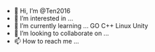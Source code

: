 - 👋 Hi, I’m @Ten2016
- 👀 I’m interested in ...
- 🌱 I’m currently learning ... GO C++ Linux Unity
- 💞️ I’m looking to collaborate on ...
- 📫 How to reach me ...

<!---
Ten2016/Ten2016 is a ✨ special ✨ repository because its `README.md` (this file) appears on your GitHub profile.
You can click the Preview link to take a look at your changes.
--->
